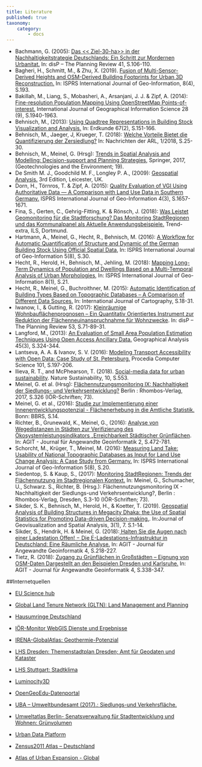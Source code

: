 ```yaml
---
title: Literature
published: true
taxonomy:
    category:
        - docs
---
```

* Bachmann, G. (2005): [Das << Ziel-30-ha>> in der Nachhaltigkeitstrategie Deutschlands: Ein Schritt zur Mordernen Urbanitat.](https://www.tandfonline.com/doi/pdf/10.1080/02513625.2005.10556914?needAccess=true) In: disP – The Planning Review 41, S.106-110.
* Bagheri, H., Schmitt, M., & Zhu, X. (2019). [Fusion of Multi-Sensor-Derived Heights and OSM-Derived Building Footprints for Urban 3D Reconstruction.](https://www.mdpi.com/2220-9964/8/4/193) In: ISPRS International Journal of Geo-Information, 8(4), S.193.
* Bakillah, M., Liang, S., Mobasheri, A., Arsanjani, J. J. & Zipf, A. (2014): [Fine-resolution Population Mapping Using OpenStreetMap Points-of-interest.](https://www.tandfonline.com/doi/abs/10.1080/13658816.2014.909045?src=recsys&journalCode=tgis20) International Journal of Geographical Information Science 28 (9), S.1940-1963.
* Behnisch, M., (2013): [Using Quadtree Representations in Building Stock Visualization and Analysis.](https://www2.ioer.de/recherche/pdf/2013_behnisch_erdkunde.pdf) In: Erdkunde 67(2), S.151-166.
* Behnisch, M., Jaeger, J, Krueger, T.  (2018): [Welche Vorteile Bietet die Quantifizierung der Zersiedlung?](https://shop.arl-net.de/media/direct/pdf/nachrichten/2018-1/NR_1-18_Behnisch_S25-30_online.pdf) In: Nachrichten der ARL, 1/2018, S.25-30.
* Behnisch, M., Meinel, G. (Hrsg): [Trends in Spatial Analysis and Modelling: Decision-support and Planning Strategies](https://doi.org/10.1007/978-3-319-52522-8), Springer, 2017, (Geotechnologies and the Environment; 19).
* De Smith M. J., Goodchild M. F., Longley P. A., (2009): [Geospatial Analysis.](http://discovery.ucl.ac.uk/49154/) 3rd Edition, Leicester, UK.
* Dorn, H., Törnros, T. & Zipf, A. (2015): [Quality Evaluation of VGI Using Authoritative Data — A Comparison with Land Use Data in Southern Germany.](http://www.mdpi.com/2220-9964/4/3/1657/htm) ISPRS International Journal of Geo-Information 4(3), S.1657-1671.
* Fina, S., Gerten, C., Gehrig-Fitting, K. & Rönsch, J. (2018): [Was Leistet Geomonitoring für die Stadtforschung? Das Monitoring StadtRegionen und das Kommunalpanel als Aktuelle Anwendungsbeispiele.](https://www.ils-forschung.de/files_publikationen/pdfs/180622_TREND_EXTRA_online.pdf) Trend-extra, ILS, Dortmund.
* Hartmann, A., Meinel, G., Hecht, R., Behnisch, M. (2016): [A Workflow for Automatic Quantification of Structure and Dynamic of the German Building Stock Using Official Spatial Data](http://www.mdpi.com/2220-9964/5/8/142), In: ISPRS International Journal of Geo-Information 5(8), S.30.
* Hecht, R., Herold, H., Behnisch, M., Jehling, M. (2018): [Mapping Long-Term Dynamics of Population and
Dwellings Based on a Multi-Temporal Analysis of
Urban Morphologies](https://www.mdpi.com/2220-9964/8/1/2), In: ISPRS International Journal of Geo-Information 8(1), S.21.
* Hecht, R., Meinel, G., Buchroithner, M. (2015): [Automatic Identification of Building Types Based on Topographic Databases – A Comparison of Different Data Sources.](https://www.tandfonline.com/doi/full/10.1080/23729333.2015.1055644) In: International Journal of Cartography, S.18-31.
* Iwanow, I., & Gutting, R. (2017): [Kleinräumige Wohnbauflächenprognosen – Ein Quantitativ Orientiertes Instrument zur Reduktion der Flächenneuinanspruchnahme für Wohnzwecke](https://www.tandfonline.com/doi/full/10.1080/02513625.2017.1414496"). In: disP – The Planning Review 53, S.71-89-31.
* Langford, M., (2013): [An Evaluation of Small Area Population Estimation Techniques Using Open Access Ancillary Data.](https://onlinelibrary.wiley.com/doi/abs/10.1111/gean.12012) Geographical Analysis 45(3), S.324-344.
* Lantseva, A. A. & Ivanov, S. V. (2016): [Modeling Transport Accessibility with Open Data: Case Study of St. Petersburg.](https://www.sciencedirect.com/science/article/pii/S1877050916326916) Procedia Computer Science 101, S.197-206.
* Ilieva, R. T., and McPhearson, T. (2018). [Social-media data for urban sustainability](https://www.nature.com/articles/s41893-018-0153-6). Nature Sustainability, 10, S.553.
* Meinel, G. et al. (Hrsg): [Flächennutzungsmonitoring IX: Nachhaltigkeit der Siedlungs- und Verkehrsentwicklung?](http://nbn-resolving.de/urn:nbn:de:bsz:14-qucosa2-172489)  Berlin : Rhombos-Verlag, 2017, S.326 (IÖR-Schriften; 73).
* Meinel, G. et al., (2016): [Studie zur Implementierung einer Innenentwicklungspotenzial - Flächenerhebung in die Amtliche Statistik.](http://www.bbsr.bund.de/BBSR/DE/Veroeffentlichungen/BBSROnline/2016/bbsr-online-02-2016-dl.pdf?__blob=publicationFile&v=2) Bonn: BBRS, S.14.
* Richter, B., Grunewald, K., Meinel, G., (2016): [Analyse von Wegedistanzen in Städten zur Verifizierung des Ökosystemleistungsindikators „Erreichbarkeit Städtischer Grünflächen](http://gispoint.de/fileadmin/user_upload/paper_gis_open/AGIT_2016/537622063.pdf). In: AGIT - Journal für Angewandte Geoinformatik 2, S.472-781.
* Schorcht, M., Krüger, T., Meinel, M. (2016): [Measuring Land Take: Usability of National Topographic Databases as Input for Land Use Change Analysis: A Case Study from Germany.](http://www.mdpi.com/2220-9964/5/8/134/htm) In: ISPRS International Journal of Geo-Information 5(8), S.20.
* Siedentop, S. & Kaup, S., (2017): [Monitoring StadtRegionen: Trends der Flächennutzung im Stadtregionalen Kontext.](http://nbn-resolving.de/urn:nbn:de:bsz:14-qucosa2-211777) In: Meinel, G., Schumacher, U., Schwarz. S., Richter, B. (Hrsg.): Flächennutzungsmonitoring IX - Nachhaltigkeit der Siedlungs-und Verkehrsentwicklung?, Berlin : Rhombos-Verlag, Dresden, S.3-10 (IÖR-Schriften; 73).
* Sikder, S. K., Behnisch, M., Herold, H., & Koetter, T. (2019). [Geospatial Analysis of Building Structures in Megacity Dhaka: the Use of Spatial Statistics for Promoting Data-driven Decision-making.](https://link.springer.com/article/10.1007/s41651-019-0029-y). In:Journal of Geovisualization and Spatial Analysis, 3(1), 7. S.1-14.
* Sikder, S., Hendrik, H. & Meinel, G. (2018):[ Halten Sie die Augen nach einer Ladestation Offen! − Die E-Ladestations-Infrastruktur in Deutschland: Eine Räumliche Analyse.](https://gispoint.de/gisopen-paper/4522-halten-sie-die-augen-nach-einer-ladestation-offen-die-e-ladestations-infrastruktur-in-deutschland-eine-raeumliche-analyse.html?IDjournalTitle=5) In: AGIT - Journal für Angewandte Geoinformatik 4, S.218-227.
* Tietz, R. (2018): [Zugang zu Grünflächen in Großstädten – Eignung von OSM-Daten Dargestellt an den Beispielen Dresden und Karlsruhe.](https://gispoint.de/gisopen-paper/4537-zugang-zu-gruenflaechen-in-grossstaedten-eignung-von-osm-daten-dargestellt-an-den-beispielen-dresden-und-karlsruhe.html?IDjournalTitle=5) In: AGIT - Journal für Angewandte Geoinformatik 4, S.338-347.




##Internetquellen

* [EU Science hub](https://ghsl.jrc.ec.europa.eu/enact.php)

* [Global Land Tenure Network (GLTN): Land Management and Planning](https://gltn.net/home/land-management-and-planning/#land-use-planning)

* [Hausumringe Deutschland](https://www.ldbv.bayern.de/produkte/kataster/hausumringe.html)

* [IÖR-Monitor WebGIS Dienste und Ergebnisse ](http://www.ioer-monitor.de/ergebnisse/#c97)

* [IRENA-GlobalAtlas: Geothermie-Potenzial](https://irena.masdar.ac.ae/gallery/)

* [LHS Dresden: Themenstadtplan Dresden; Amt für Geodaten und Kataster](http://stadtplan2.dresden.de)

* [LHS Stuttgart: Stadtklima](https://gis6.stuttgart.de/maps/index.html)

* [Luminocity3D](http://luminocity3d.org/)

* [OpenGeoEdu-Datenportal](https://portal.opengeoedu.de/)

* [UBA – Umweltbundesamt (2017).: Siedlungs-und Verkehrsfläche. ](https://www.umweltbundesamt.de/daten/flaeche-boden-land-oekosysteme/flaeche/siedlungs-verkehrsflaeche#textpart-2)

* [Umweltatlas Berlin- Senatsverwaltung für Stadtentwicklung und Wohnen: Grünvolumen](https://www.stadtentwicklung.berlin.de/umwelt/umweltatlas/ke601.htm)

* [Urban Data Platform](http://urban.jrc.ec.europa.eu)

* [Zensus2011 Atlas – Deutschland](https://atlas.zensus2011.de/)

* [Atlas of Urban Expansion - Global](http://www.atlasofurbanexpansion.org/data)
